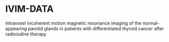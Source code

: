 # IVIM-DATA
Intravoxel incoherent motion magnetic resonance imaging of the normal-appearing parotid glands in patients with differentiated thyroid cancer after radioiodine therapy
